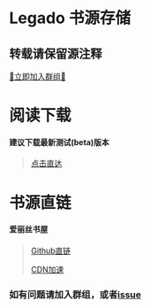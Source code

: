 # Legado 书源存储
## 转载请保留源注释
[🚀立即加入群组🚀](https://t.me/+eLOWs94XsXxiY2Q1)
# 阅读下载
#### 建议下载最新测试(beta)版本
> [点击直达](https://github.com/gedoor/legado/releases)
# 书源直链
#### 爱丽丝书屋
>[Github直链](https://raw.githubusercontent.com/yezechuandl/source-legado/main/source/爱丽丝书屋.json)
>
>[CDN加速](https://fastly.jsdelivr.net/gh/yezechuandl/source-legado@main/source/爱丽丝书屋.json)
### 如有问题请加入群组，或者[issue](https://github.com/yezechuandl/source-legado/issues)
